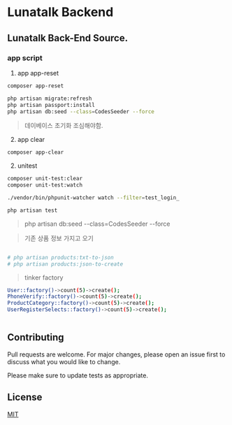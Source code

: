 # Lunatalk Backend

## Lunatalk Back-End Source.

### app script
1. app app-reset

```bash
composer app-reset
```

```bash
php artisan migrate:refresh
php artisan passport:install
php artisan db:seed --class=CodesSeeder --force
```



> 데이베이스 초기화 조심해야함.

2. app clear
```bash
composer app-clear
```

2. unitest
```bash
composer unit-test:clear
composer unit-test:watch

./vendor/bin/phpunit-watcher watch --filter=test_login_

php artisan test
```

> php artisan db:seed --class=CodesSeeder --force


> 기존 상품 정보 가지고 오기

```bash

# php artisan products:txt-to-json
# php artisan products:json-to-create

```

> tinker factory

```bash
User::factory()->count(5)->create();
PhoneVerify::factory()->count(5)->create();
ProductCategory::factory()->count(5)->create();
UserRegisterSelects::factory()->count(5)->create();



```

## Contributing
Pull requests are welcome. For major changes, please open an issue first to discuss what you would like to change.

Please make sure to update tests as appropriate.

## License
[MIT](https://choosealicense.com/licenses/mit/)
